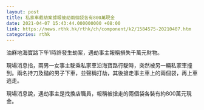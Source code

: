 ```yaml
---
layout: post
title: 私家車截劫案據報被劫兩個袋各有800萬現金
date: 2021-04-07 15:43:44.000000000 +08:00
link: https://news.rthk.hk/rthk/ch/component/k2/1584575-20210407.htm
categories: rthk
---
```


油麻地海寶路下午1時許發生劫案，遇劫事主報稱損失千萬元財物。

現場消息指，兩男一女事主駛乘私家車沿海寶路行駛時，突然被另一輛私家車撞到。兩名持刀及鎚的男子下車，並聲稱打劫，其後搶走事主車上的兩個袋，再上車逃走。

現場消息說，遇劫事主是找換店職員，報稱被搶走的兩個袋各裝有約800萬元現金。
